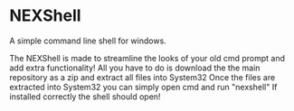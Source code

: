 # NEXShell
A simple command line shell for windows.

The NEXShell is made to streamline the looks of your old cmd prompt and add extra functionality!
All you have to do is download the the main repository as a zip and extract all files into System32
Once the files are extracted into System32 you can simply open cmd and run "nexshell"
If installed correctly the shell should open!
